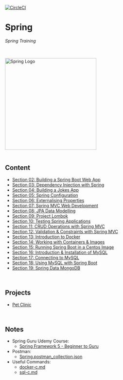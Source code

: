 [![CircleCI](https://dl.circleci.com/status-badge/img/gh/JRSmiffy/spring/tree/main.svg?style=svg)](https://dl.circleci.com/status-badge/redirect/gh/JRSmiffy/spring/tree/main)

# Spring
*Spring Training*

<br>
<br>

<img src="./resources/spring-icon.svg" alt="Spring Logo" width=300>

<br>
<br>

## Content
* [Section 02: Building a Spring Boot Web App](./content/02-build-spring-boot-app)
* [Section 03: Dependency Injection with Spring](./content/03-dependency-injection)
* [Section 04: Building a Jokes App](./content/04-build-jokes-app)
* [Section 05: Spring Configuration](./content/05-spring-configuration)
* [Section 06: Externalising Properties](./content/06-externalising-properties)
* [Section 07: Spring MVC Web Development](./content/07-spring-mvc-web-dev)
* [Section 08: JPA Data Modelling](./content/08-jpa-data-modelling)
* [Section 09: Project Lombok](./content/09-project-lombok)
* [Section 10: Testing Spring Applications](./content/10-testing-spring-apps)
* [Section 11: CRUD Operations with Spring MVC](./content/11-spring-mvc-crud-ops)
* [Section 12: Validation & Constraints with Spring MVC](./content/12-spring-mvc-validation)
* [Section 13: Introduction to Docker](./content/13-docker-intro)
* [Section 14: Working with Containers & Images](./content/14-work-with-containers)
* [Section 15: Running Spring Boot in a Centos Image](./content/15-spring-boot-with-centos)
* [Section 16: Introduction & Installation of MySQL](./content/16-mysql-introduction)
* [Section 17: Connecting to MySQL](./content/17-mysql-connection)
* [Section 18: Using MySQL with Spring Boot](./content/18-mysql-with-spring-boot)
* [Section 19: Spring Data MongoDB](./content/19-spring-data-mongodb)

<br>

## Projects
* [Pet Clinic](./content/projects/pet-clinic)

<br>

## Notes
* Spring Guru Udemy Course: 
    * [Spring Framework 5 - Beginner to Guru](https://www.udemy.com/course/spring-framework-5-beginner-to-guru/)
* Postman:
    * [Spring.postman_collection.json](./resources/postman/Spring.postman_collection.json)
* Useful Commands:
    * [docker-c.md](./content/misc/docker-c.md)
    * [sql-c.md](./content/misc/sql-c.md)